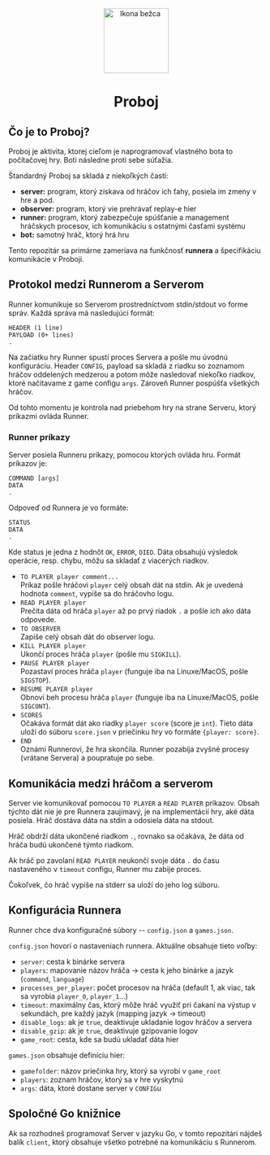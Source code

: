 <p align="center">
    <img src="https://i.imgur.com/w2EFlUe.png" width="128px" height="128px" alt="Ikona bežca"/>
    <h1 align="center">Proboj</h1>
</p>

## Čo je to Proboj?

Proboj je aktivita, ktorej cieľom je naprogramovať vlastného bota to počítačovej hry. Boti následne proti sebe súťažia.

Štandardný Proboj sa skladá z niekoľkých častí:
- **server:** program, ktorý získava od hráčov ich ťahy, posiela im zmeny v hre a pod.
- **observer:** program, ktorý vie prehrávať replay-e hier
- **runner:** program, ktorý zabezpečuje spúšťanie a management hráčskych procesov, ich komunikáciu s ostatnými časťami 
systému
- **bot:** samotný hráč, ktorý hrá hru

Tento repozitár sa primárne zameriava na funkčnosť **runnera** a špecifikáciu komunikácie v Proboji.

## Protokol medzi Runnerom a Serverom

Runner komunikuje so Serverom prostredníctvom stdin/stdout vo forme správ. Každá správa má nasledujúci formát:

```
HEADER (1 line)
PAYLOAD (0+ lines)
.
```

Na začiatku hry Runner spustí proces Servera a pošle mu úvodnú konfiguráciu. Header `CONFIG`, payload sa skladá z riadku
so zoznamom hráčov oddelených medzerou a potom môže nasledovať niekoľko riadkov, ktoré načítavame z game configu `args`.
Zároveň Runner pospúšťa všetkých hráčov.

Od tohto momentu je kontrola nad priebehom hry na strane Serveru, ktorý príkazmi ovláda Runner.

### Runner príkazy

Server posiela Runneru príkazy, pomocou ktorých ovláda hru. Formát príkazov je:

```
COMMAND [args]
DATA
.
```

Odpoveď od Runnera je vo formáte:

```
STATUS
DATA
.
```

Kde status je jedna z hodnôt `OK`, `ERROR`, `DIED`. Dáta obsahujú výsledok operácie, resp. chybu, môžu sa skladať z viacerých riadkov.

- `TO PLAYER player comment...` \
    Príkaz pošle hráčovi `player` celý obsah dát na stdin. Ak je uvedená hodnota `comment`, vypíše sa do hráčovho logu.
- `READ PLAYER player` \
    Prečíta dáta od hráča `player` až po prvý riadok `.` a pošle ich ako dáta odpovede.
- `TO OBSERVER` \
    Zapíše celý obsah dát do observer logu.
- `KILL PLAYER player` \
    Ukončí proces hráča `player` (pošle mu `SIGKILL`).
- `PAUSE PLAYER player` \
    Pozastaví proces hráča `player` (funguje iba na Linuxe/MacOS, pošle `SIGSTOP`).
- `RESUME PLAYER player` \
    Obnoví beh procesu hráča `player` (funguje iba na Linuxe/MacOS, pošle `SIGCONT`).
- `SCORES` \
    Očakáva formát dát ako riadky `player score` (score je `int`). Tieto dáta uloží do súboru `score.json` v priečinku 
    hry vo formáte `{player: score}`.
- `END` \
    Oznámi Runnerovi, že hra skončila. Runner pozabíja zvyšné procesy (vrátane Servera) a poupratuje po sebe.

## Komunikácia medzi hráčom a serverom

Server vie komunikovať pomocou `TO PLAYER` a `READ PLAYER` príkazov. Obsah týchto dát nie je pre Runnera zaujímavý, je
na implementácií hry, aké dáta posiela. Hráč dostáva dáta na stdin a odosiela dáta na stdout.

Hráč obdrží dáta ukončené riadkom `.`, rovnako sa očakáva, že dáta od hráča budú ukončené týmto riadkom.

Ak hráč po zavolaní `READ PLAYER` neukončí svoje dáta `.` do času nastaveného v `timeout` configu, Runner mu zabije
proces. 

Čokoľvek, čo hráč vypíše na stderr sa uloží do jeho log súboru.

## Konfigurácia Runnera

Runner chce dva konfiguračné súbory -- `config.json` a `games.json`.

`config.json` hovorí o nastaveniach runnera. Aktuálne obsahuje tieto voľby:

- `server`: cesta k binárke servera 
- `players`: mapovanie názov hráča → cesta k jeho binárke a jazyk (`command`, `language`)
- `processes_per_player`: počet procesov na hráča (default 1, ak viac, tak sa vyrobia `player_0`, `player_1`...)
- `timeout`: maximálny čas, ktorý môže hráč využiť pri čakaní na výstup v sekundách, pre každý jazyk (mapping jazyk -> timeout)
- `disable_logs`: ak je `true`, deaktivuje ukladanie logov hráčov a servera
- `disable_gzip`: ak je `true`, deaktivuje gzipovanie logov
- `game_root`: cesta, kde sa budú ukladať dáta hier

`games.json` obsahuje definíciu hier:

- `gamefolder`: názov priečinka hry, ktorý sa vyrobí v `game_root`
- `players`: zoznam hráčov, ktorý sa v hre vyskytnú
- `args`: dáta, ktoré dostane server v `CONFIG`u

## Spoločné Go knižnice

Ak sa rozhodneš programovať Server v jazyku Go, v tomto repozitári nájdeš balík `client`, ktorý obsahuje všetko potrebné
na komunikáciu s Runnerom.
